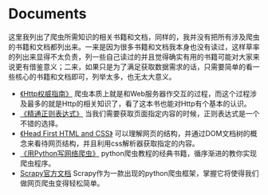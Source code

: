 # Documents

这里我列出了爬虫所需知识的相关书籍和文档，同样的，我并没有把所有涉及爬虫的书籍和文档都列出来。一来是因为很多书籍和文档我本身也没有读过，这样草率的列出来显得不太负责，列一些自己读过的并且觉得确实有用的书籍可能对大家来说更有借鉴意义；二来，如果只是为了满足获取数据需求的话，只需要简单的看一些核心的书籍和文档即可，列举太多，也无太大意义。

- [《Http权威指南》](https://www.amazon.cn/dp/B008XFDQ14) 爬虫本质上就是和Web服务器作交互的过程，而这个过程涉及最多的就是Http的相关知识了，看了这本书也能对Http有个基本的认识。
- [《精通正则表达式》](https://www.amazon.cn/dp/B002NGNP74) 当我们需要获取页面指定内容的时候，正则表达式是一个不错的选择。
- [《Head First HTML and CSS》](https://www.amazon.cn/dp/B00AF57GAW/ref=sr_1_16?s=books&ie=UTF8&qid=1521706163&sr=1-16&keywords=css+html) 可以理解网页的结构，并通过DOM文档树的概念来看待网页结构，并且利用css解析器获取指定的内容。
- [《用Python写网络爬虫》](https://download.csdn.net/download/xiaoyu5256/9778272?web=web) python爬虫教程的经典书籍，循序渐进的教你实现爬虫程序。
- [Scrapy官方文档](https://scrapy.org/) Scrapy作为一款出现的python爬虫框架，掌握它将使得我们做网页爬虫变得轻松简单。
